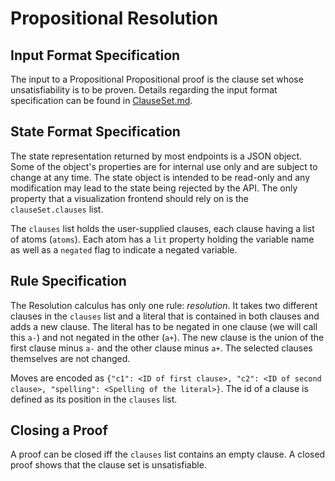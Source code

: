# Propositional Resolution

## Input Format Specification

The input to a Propositional Propositional proof is the clause set whose unsatisfiability is to be proven. Details regarding the input format specification can be found in [ClauseSet.md](./ClauseSet.md).

## State Format Specification

The state representation returned by most endpoints is a JSON object. Some of the object's properties are for internal use only and are subject to change at any time. The state object is intended to be read-only and any modification may lead to the state being rejected by the API. The only property that a visualization frontend should rely on is the `clauseSet.clauses` list.

The `clauses` list holds the user-supplied clauses, each clause having a list of atoms (`atoms`). Each atom has a `lit` property holding the variable name as well as a `negated` flag to indicate a negated variable.

## Rule Specification

The Resolution calculus has only one rule: _resolution_. It takes two different clauses in the `clauses` list and a literal that is contained in both clauses and adds a new clause. The literal has to be negated in one clause (we will call this `a-`) and not negated in the other (`a+`). The new clause is the union of the first clause minus `a-` and the other clause minus `a+`. The selected clauses themselves are not changed.

Moves are encoded as `{"c1": <ID of first clause>, "c2": <ID of second clause>, "spelling": <Spelling of the literal>}`. The id of a clause is defined as its position in the `clauses` list.

## Closing a Proof

A proof can be closed iff the `clauses` list contains an empty clause. A closed proof shows that the clause set is unsatisfiable.
